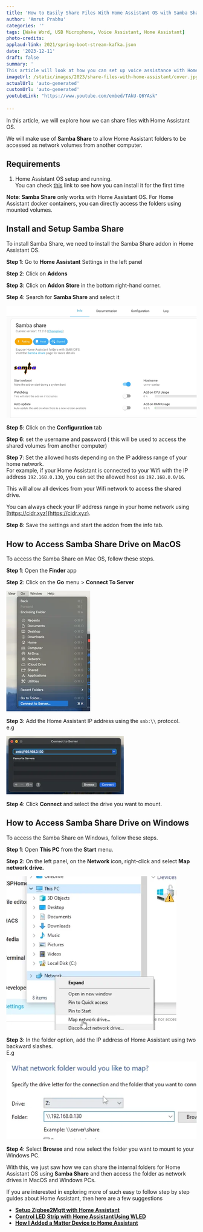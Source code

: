 ```yaml
---
title: 'How to Easily Share Files With Home Assistant OS with Samba Share'
author: 'Amrut Prabhu'
categories: ''
tags: [Wake Word, USB Microphone, Voice Assistant, Home Assistant]
photo-credits:
applaud-link: 2021/spring-boot-stream-kafka.json
date: '2023-12-11'
draft: false
summary: '
This article will look at how you can set up voice assistance with Home Assistant and invoke Home Assistant devices using a USB microphone.'
imageUrl: /static/images/2023/share-files-with-home-assistant/cover.jpg
actualUrl: 'auto-generated'
customUrl: 'auto-generated'
youtubeLink: "https://www.youtube.com/embed/TAkU-Q6YAsk"

---
```


In this article, we will explore how we can share files with Home Assistant OS.

We will make use of **Samba Share** to allow Home Assistant folders to be accessed as network volumes from another computer.

<TOCInline toc={props.toc} asDisclosure />  

## Requirements

1.  Home Assistant OS setup and running.  
    You can check [this](https://smarthomecircle.com/how-to-connect-wifi-to-home-assistant-on-startup) link to see how you can install it for the first time

**Note**: **Samba Share** only works with Home Assistant OS. For Home Assistant docker containers, you can directly access the folders using mounted volumes.

## Install and Setup Samba Share

To install Samba Share, we need to install the Samba Share addon in Home Assistant OS.


**Step 1**: Go to **Home Assistant** Settings in the left panel

**Step 2**: Click on **Addons**

**Step 3**: Click on **Addon Store** in the bottom right-hand corner.

**Step 4**: Search for **Samba Share** and select it

![Samba Share](/static/images/2023/share-files-with-home-assistant/samba-share.webp)

**Step 5**: Click on the **Configuration** tab

**Step 6**: set the username and password ( this will be used to access the shared volumes from another computer)

**Step 7**: Set the allowed hosts depending on the IP address range of your home network.  
For example, if your Home Assistant is connected to your Wifi with the IP address `192.168.0.130`, you can set the allowed host as `192.168.0.0/16`.

This will allow all devices from your Wifi network to access the shared drive.

You can always check your IP address range in your home network using [https://cidr.xyz](https://cidr.xyz).

**Step 8**: Save the settings and start the addon from the info tab.

## How to Access Samba Share Drive on MacOS

To access the Samba Share on Mac OS, follow these steps.

**Step 1**: Open the **Finder** app

**Step 2**: Click on the **Go** menu > **Connect To Server**

![macos-connect](/static/images/2023/share-files-with-home-assistant/macos-connect.webp)

  

**Step 3**: Add the Home Assistant IP address using the `smb:\\` protocol.  
e.g

![macos-smb](/static/images/2023/share-files-with-home-assistant/macos-smb.webp)

**Step 4**: Click **Connect** and select the drive you want to mount.  
  

## How to Access Samba Share Drive on Windows

To access the Samba Share on Windows, follow these steps.

**Step 1**: Open **This PC** from the **Start** menu.

**Step 2**: On the left panel, on the **Network** icon, right-click and select **Map network drive.**

![windows-network-map](/static/images/2023/share-files-with-home-assistant/windows-network-map.webp)
  

**Step 3**: In the folder option, add the IP address of Home Assistant using two backward slashes.  
E.g  
  

![windows-mounting](/static/images/2023/share-files-with-home-assistant/windows-mounting.webp)

**Step 4**: Select **Browse** and now select the folder you want to mount to your Windows PC.

With this, we just saw how we can share the internal folders for Home Assistant OS using **Samba Share** and then access the folder as network drives in MacOS and Windows PCs.


If you are interested in exploring more of such easy to follow step by step guides about Home Assistant, then here are a few suggestions

-   [**Setup Zigbee2Mqtt with Home Assistant**](https://smarthomecircle.com/install-zigbee2mqtt-with-home-assistant)
-   [**Control LED Strip with Home Assistant Using WLED**](https://smarthomecircle.com/how-to-connect-led-strip-with-home-assistant-using-wled)
-   [**How I Added a Matter Device to Home Assistant**](https://smarthomecircle.com/add-matter-devices-to-home-assistant)